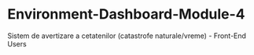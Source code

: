 # Environment-Dashboard-Module-4
Sistem de avertizare a cetatenilor (catastrofe naturale/vreme) - Front-End Users
